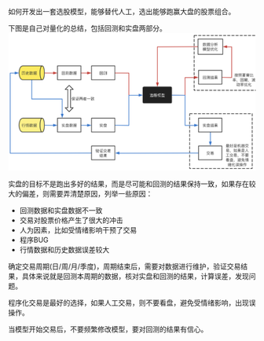 如何开发出一套选股模型，能够替代人工，选出能够跑赢大盘的股票组合。

下图是自己对量化的总结，包括回测和实盘两部分。
![在这里插入图片描述](quant.png)


实盘的目标不是跑出多好的结果，而是尽可能和回测的结果保持一致，如果存在较大的偏差，则需要弄清楚原因，列举一些原因：
* 回测数据和实盘数据不一致
* 交易对股票价格产生了很大的冲击
* 人为因素，比如受情绪影响干预了交易
* 程序BUG
* 行情数据和历史数据误差较大

确定交易周期(日/周/月/季度)，周期结束后，需要对数据进行维护，验证交易结果，具体来说就是回测本周期的数据，核对实盘和回测的结果，计算误差，发现问题。

程序化交易是最好的选择，如果人工交易，则不要看盘，避免受情绪影响，出现误操作。

当模型开始交易后，不要频繁修改模型，要对回测的结果有信心。
